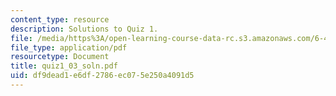 ```yaml
---
content_type: resource
description: Solutions to Quiz 1.
file: /media/https%3A/open-learning-course-data-rc.s3.amazonaws.com/6-450-principles-of-digital-communications-i-fall-2006/df9dead1e6df2786ec075e250a4091d5_quiz1_03_soln.pdf
file_type: application/pdf
resourcetype: Document
title: quiz1_03_soln.pdf
uid: df9dead1-e6df-2786-ec07-5e250a4091d5
---
```

